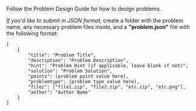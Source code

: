 Follow the Problem Design Guide for how to design problems.

*If you'd like to submit in JSON format,* create a folder with the problem name, any necessary problem files inside, and a **"problem.json"** file with the following format:

```
[
	{
		"title": "Problem Title",
		"description": "Problem Description",
		"hint": "Problem Hint (if applicable, leave blank if not)",
		"solution": "Problem Solution",
		"points": (problem point value here),
		"problemtype": (problem type value here),
		"filez": ["file1.zip", "file2.zip", "etc.zip", "etc.png"],
		"author": "Author Name"
	}
]
```